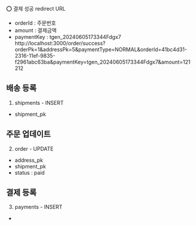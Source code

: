 

⭕ 결제 성공 redirect URL
- orderId       : 주문번호
- amount        : 결제금액
- paymentKey    : tgen_20240605173344Fdgx7
http://localhost:3000/order/success?orderPk=1&addressPk=5&paymentType=NORMAL&orderId=41bc4d31-2316-11ef-9835-f2961abc63ba&paymentKey=tgen_20240605173344Fdgx7&amount=121212

## 배송 등록
1. shipments - INSERT
  - shipment_pk

## 주문 업데이트
2. order - UPDATE
  - address_pk  
  - shipment_pk  
  - status : paid

## 결제 등록
3. payments - INSERT
  - 
